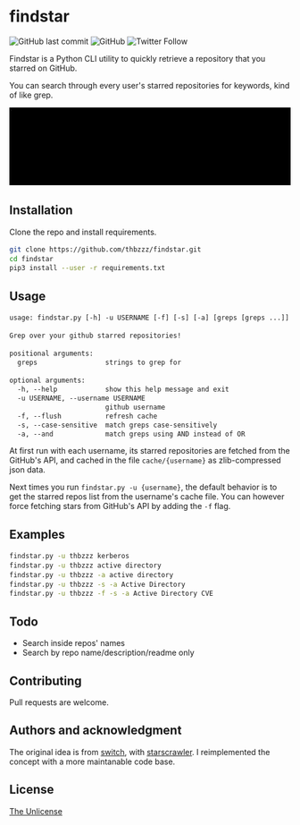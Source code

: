 # findstar

![GitHub last commit](https://img.shields.io/github/last-commit/thbzzz/findstar)
![GitHub](https://img.shields.io/github/license/thbzzz/findstar)
![Twitter Follow](https://img.shields.io/twitter/follow/thbz__?style=social)

Findstar is a Python CLI utility to quickly retrieve a repository that you starred on GitHub.

You can search through every user's starred repositories for keywords, kind of like grep.

![asciinema](assets/asciinema.gif)

## Installation

Clone the repo and install requirements.

```bash
git clone https://github.com/thbzzz/findstar.git
cd findstar
pip3 install --user -r requirements.txt
```

## Usage

```
usage: findstar.py [-h] -u USERNAME [-f] [-s] [-a] [greps [greps ...]]

Grep over your github starred repositories!

positional arguments:
  greps                 strings to grep for

optional arguments:
  -h, --help            show this help message and exit
  -u USERNAME, --username USERNAME
                        github username
  -f, --flush           refresh cache
  -s, --case-sensitive  match greps case-sensitively
  -a, --and             match greps using AND instead of OR
```

At first run with each username, its starred repositories are fetched from the GitHub's API, and cached in the file `cache/{username}` as zlib-compressed json data.

Next times you run `findstar.py -u {username}`, the default behavior is to get the starred repos list from the username's cache file. You can however force fetching stars from GitHub's API by adding the `-f` flag.

## Examples

```bash
findstar.py -u thbzzz kerberos
findstar.py -u thbzzz active directory
findstar.py -u thbzzz -a active directory
findstar.py -u thbzzz -s -a Active Directory
findstar.py -u thbzzz -f -s -a Active Directory CVE
```

## Todo

- Search inside repos' names
- Search by repo name/description/readme only

## Contributing
Pull requests are welcome.

## Authors and acknowledgment
The original idea is from [switch](https://github.com/0xswitch), with [starscrawler](https://github.com/0xswitch/starscrawler). I reimplemented the concept with a more maintanable code base.

## License
[The Unlicense](https://unlicense.org/)
